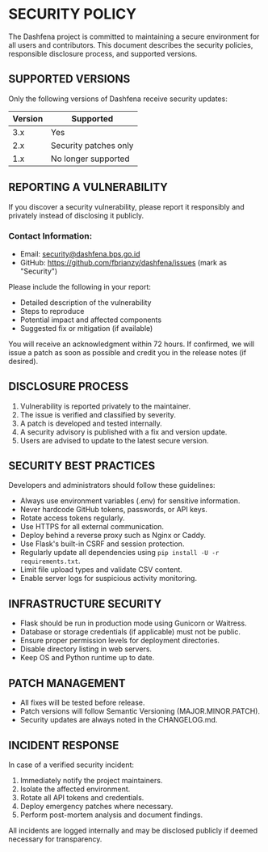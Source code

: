 # SECURITY POLICY 

The Dashfena project is committed to maintaining a secure environment
for all users and contributors. This document describes the security
policies, responsible disclosure process, and supported versions.

## SUPPORTED VERSIONS 

Only the following versions of Dashfena receive security updates:

| Version | Supported |
|----------|------------|
| 3.x      | Yes        |
| 2.x      | Security patches only |
| 1.x      | No longer supported |

## REPORTING A VULNERABILITY 

If you discover a security vulnerability, please report it responsibly
and privately instead of disclosing it publicly.

### Contact Information: 
- Email: security@dashfena.bps.go.id
- GitHub: https://github.com/fbrianzy/dashfena/issues (mark as "Security")

Please include the following in your report:
- Detailed description of the vulnerability
- Steps to reproduce
- Potential impact and affected components
- Suggested fix or mitigation (if available)

You will receive an acknowledgment within 72 hours.
If confirmed, we will issue a patch as soon as possible
and credit you in the release notes (if desired).

## DISCLOSURE PROCESS 

1. Vulnerability is reported privately to the maintainer.
2. The issue is verified and classified by severity.
3. A patch is developed and tested internally.
4. A security advisory is published with a fix and version update.
5. Users are advised to update to the latest secure version.

## SECURITY BEST PRACTICES 

Developers and administrators should follow these guidelines: 

- Always use environment variables (.env) for sensitive information.
- Never hardcode GitHub tokens, passwords, or API keys.
- Rotate access tokens regularly.
- Use HTTPS for all external communication.
- Deploy behind a reverse proxy such as Nginx or Caddy.
- Use Flask's built-in CSRF and session protection.
- Regularly update all dependencies using `pip install -U -r requirements.txt`.
- Limit file upload types and validate CSV content.
- Enable server logs for suspicious activity monitoring.

## INFRASTRUCTURE SECURITY 

- Flask should be run in production mode using Gunicorn or Waitress.
- Database or storage credentials (if applicable) must not be public.
- Ensure proper permission levels for deployment directories.
- Disable directory listing in web servers.
- Keep OS and Python runtime up to date.

## PATCH MANAGEMENT 

- All fixes will be tested before release.
- Patch versions will follow Semantic Versioning (MAJOR.MINOR.PATCH).
- Security updates are always noted in the CHANGELOG.md.

## INCIDENT RESPONSE 

In case of a verified security incident:
1. Immediately notify the project maintainers.
2. Isolate the affected environment.
3. Rotate all API tokens and credentials.
4. Deploy emergency patches where necessary.
5. Perform post-mortem analysis and document findings.

All incidents are logged internally and may be disclosed publicly
if deemed necessary for transparency.
